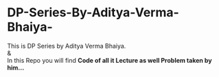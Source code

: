 # DP-Series-By-Aditya-Verma-Bhaiya-

This is DP Series by Aditya Verma Bhaiya. <br> & <br> In this Repo you will find <b>Code<b> of all it Lecture as well Problem taken by him...
